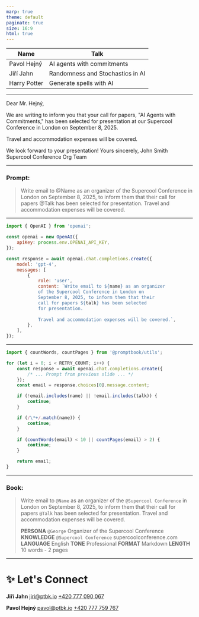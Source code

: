 ```yaml
---
marp: true
theme: default
paginate: true
size: 16:9
html: true
---
```


| Name         | Talk                             |
| ------------ | -------------------------------- |
| Pavol Hejný  | AI agents with commitments       |
| Jiří Jahn    | Randomness and Stochastics in AI |
| Harry Potter | Generate spells with AI          |

---

Dear Mr. Hejný,

We are writing to inform you that your call for papers, "AI Agents with Commitments," has been selected for presentation at our Supercool Conference in London on September 8, 2025.

Travel and accommodation expenses will be covered.

We look forward to your presentation!
Yours sincerely,
John Smith
Supercool Conference Org Team

---

### Prompt:

> Write email to @Name as an organizer of the Supercool Conference in London on September 8, 2025, to inform them that their call for papers @Talk has been selected for presentation. Travel and accommodation expenses will be covered.

---

```javascript
import { OpenAI } from 'openai';

const openai = new OpenAI({
    apiKey: process.env.OPENAI_API_KEY,
});

const response = await openai.chat.completions.create({
    model: 'gpt-4',
    messages: [
        {
            role: 'user',
            content: `Write email to ${name} as an organizer
            of the Supercool Conference in London on
            September 8, 2025, to inform them that their
            call for papers ${talk} has been selected
            for presentation.
            
            Travel and accommodation expenses will be covered.`,
        },
    ],
});
```

---

<!--
ChatGPT
GitHub Copilot
Cursor AI Editor
Same problem on different level

but there should be some way how to pass commitments to ai Agents

commitments like what range and format shout the output have, which knowledgeto uses which company values to reflect and what should be the language and tone of voice
-->

```javascript
import { countWords, countPages } from '@promptbook/utils';

for (let i = 0; i < RETRY_COUNT; i++) {
    const response = await openai.chat.completions.create({
        /* ... Prompt from previous slide ... */
    });
    const email = response.choices[0].message.content;

    if (!email.includes(name) || !email.includes(talk)) {
        continue;
    }

    if (/\*+/.match(name)) {
        continue;
    }

    if (countWords(email) < 10 || countPages(email) > 2) {
        continue;
    }

    return email;
}
```

---

<!--
Prompt with these commitments is called book and our engine Promptbook can execute theese Agents and ai apps constrainted by theese ai commitments
-->

### **Book**:

> Write email to `@Name` as an organizer of the `@Supercool Conference` in London on September 8, 2025, to inform them that their call for papers `@Talk` has been selected for presentation. Travel and accommodation expenses will be covered.
>
> **PERSONA** `@George` Organizer of the Supercool Conference
> **KNOWLEDGE** `@Supercool Conference` supercoolconference.com
> **LANGUAGE** English
> **TONE** Professional
> **FORMAT** Markdown
> **LENGTH** 10 words - 2 pages

---

# ✨ Let's Connect

**Jiří Jahn**
jiri@ptbk.io
[+420 777 090 067](tel:+420777090067)

**Pavol Hejný**
pavol@ptbk.io
[+420 777 759 767](tel:+420777759767)
